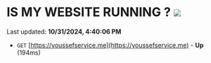 # IS MY WEBSITE RUNNING ? [![](https://img.shields.io/static/v1?label=Sponsor&message=%E2%9D%A4&logo=GitHub&color=%23fe8e86)](https://github.com/sponsors/Youssef-Lehmam)

Last updated: **10/31/2024, 4:40:06 PM**

- `GET` [https://youssefservice.me](https://youssefservice.me) - **Up** (194ms)
